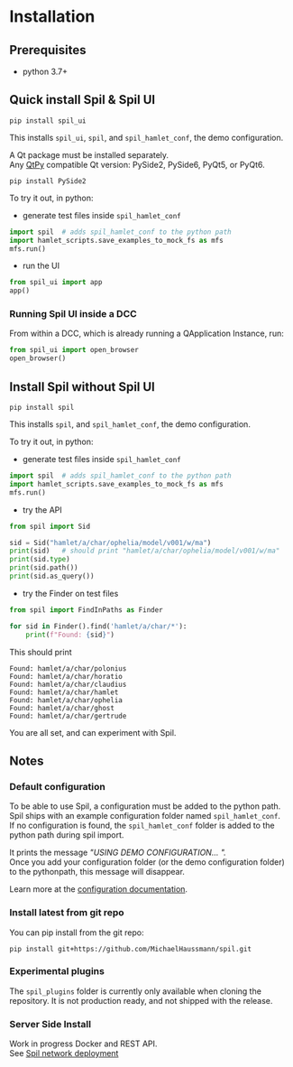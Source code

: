 # Installation

## Prerequisites
- python 3.7+

## Quick install Spil & Spil UI 

```shell
pip install spil_ui
```
This installs `spil_ui`, `spil`, and `spil_hamlet_conf`, the demo configuration.

A Qt package must be installed separately.  
Any [QtPy](https://github.com/spyder-ide/qtpy) compatible Qt version: PySide2, PySide6, PyQt5, or PyQt6.
```shell
pip install PySide2
```

To try it out, in python:
- generate test files inside `spil_hamlet_conf`
```python
import spil  # adds spil_hamlet_conf to the python path
import hamlet_scripts.save_examples_to_mock_fs as mfs
mfs.run()
```
- run  the UI
```python
from spil_ui import app
app()
```

### Running Spil UI inside a DCC 

From within a DCC, which is already running a QApplication Instance, run:
```python
from spil_ui import open_browser
open_browser()
```

## Install Spil without Spil UI

```shell
pip install spil
```
This installs `spil`, and `spil_hamlet_conf`, the demo configuration.

To try it out, in python:
- generate test files inside `spil_hamlet_conf`
```python
import spil  # adds spil_hamlet_conf to the python path
import hamlet_scripts.save_examples_to_mock_fs as mfs
mfs.run()
```

- try the API
```python
from spil import Sid

sid = Sid("hamlet/a/char/ophelia/model/v001/w/ma")
print(sid)   # should print "hamlet/a/char/ophelia/model/v001/w/ma"
print(sid.type)
print(sid.path())
print(sid.as_query())
```

- try the Finder on test files
```python
from spil import FindInPaths as Finder

for sid in Finder().find('hamlet/a/char/*'):
    print(f"Found: {sid}")
```
This should print
```
Found: hamlet/a/char/polonius
Found: hamlet/a/char/horatio
Found: hamlet/a/char/claudius
Found: hamlet/a/char/hamlet
Found: hamlet/a/char/ophelia
Found: hamlet/a/char/ghost
Found: hamlet/a/char/gertrude
```

You are all set, and can experiment with Spil.

## Notes

### Default configuration 

To be able to use Spil, a configuration must be added to the python path.    
Spil ships with an example configuration folder named `spil_hamlet_conf`.  
If no configuration is found, the `spil_hamlet_conf` folder is added to the python path during spil import.

It prints the message *"USING DEMO CONFIGURATION... ".*  
Once you add your configuration folder (or the demo configuration folder) to the pythonpath, this message will disappear.

Learn more at the [configuration documentation](configuration.md).



### Install latest from git repo

You can pip install from the git repo:

```shell
pip install git+https://github.com/MichaelHaussmann/spil.git
```

### Experimental plugins
 
The `spil_plugins` folder is currently only available when cloning the repository.
It is not production ready, and not shipped with the release.


### Server Side Install

Work in progress Docker and REST API.  
See [Spil network deployment](client_server.md)


